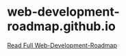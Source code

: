# web-development-roadmap.github.io
[Read Full Web-Development-Roadmap](https://vaishnavivaishnav00.medium.com/)



